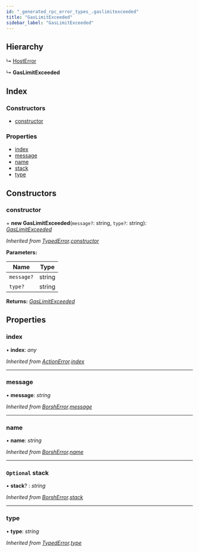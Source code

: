 ```yaml
---
id: "_generated_rpc_error_types_.gaslimitexceeded"
title: "GasLimitExceeded"
sidebar_label: "GasLimitExceeded"
---
```


## Hierarchy

  ↳ [HostError](_generated_rpc_error_types_.hosterror.md)

  ↳ **GasLimitExceeded**

## Index

### Constructors

* [constructor](_generated_rpc_error_types_.gaslimitexceeded.md#constructor)

### Properties

* [index](_generated_rpc_error_types_.gaslimitexceeded.md#index)
* [message](_generated_rpc_error_types_.gaslimitexceeded.md#message)
* [name](_generated_rpc_error_types_.gaslimitexceeded.md#name)
* [stack](_generated_rpc_error_types_.gaslimitexceeded.md#optional-stack)
* [type](_generated_rpc_error_types_.gaslimitexceeded.md#type)

## Constructors

###  constructor

\+ **new GasLimitExceeded**(`message?`: string, `type?`: string): *[GasLimitExceeded](_generated_rpc_error_types_.gaslimitexceeded.md)*

*Inherited from [TypedError](_utils_errors_.typederror.md).[constructor](_utils_errors_.typederror.md#constructor)*

**Parameters:**

Name | Type |
------ | ------ |
`message?` | string |
`type?` | string |

**Returns:** *[GasLimitExceeded](_generated_rpc_error_types_.gaslimitexceeded.md)*

## Properties

###  index

• **index**: *any*

*Inherited from [ActionError](_generated_rpc_error_types_.actionerror.md).[index](_generated_rpc_error_types_.actionerror.md#index)*

___

###  message

• **message**: *string*

*Inherited from [BorshError](_utils_serialize_.borsherror.md).[message](_utils_serialize_.borsherror.md#message)*

___

###  name

• **name**: *string*

*Inherited from [BorshError](_utils_serialize_.borsherror.md).[name](_utils_serialize_.borsherror.md#name)*

___

### `Optional` stack

• **stack**? : *string*

*Inherited from [BorshError](_utils_serialize_.borsherror.md).[stack](_utils_serialize_.borsherror.md#optional-stack)*

___

###  type

• **type**: *string*

*Inherited from [TypedError](_utils_errors_.typederror.md).[type](_utils_errors_.typederror.md#type)*
